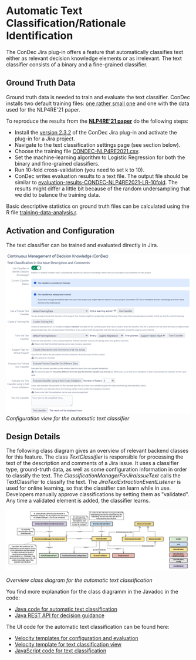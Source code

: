 # Automatic Text Classification/Rationale Identification

The ConDec Jira plug-in offers a feature that automatically classifies text either as relevant decision knowledge elements or as irrelevant.
The text classifier consists of a binary and a fine-grained classifier.

## Ground Truth Data
Ground truth data is needed to train and evaluate the text classifier.
ConDec installs two default training files: [one rather small one](../../src/main/resources/classifier/defaultTrainingData.csv) and one with the data used for the NLP4RE'21 paper.

To reproduce the results from the [**NLP4RE'21 paper**](http://ceur-ws.org/Vol-2857/nlp4re1.pdf) do the following steps:
- Install the [version 2.3.2](https://github.com/cures-hub/cures-condec-jira/releases/tag/v2.3.2) of the ConDec Jira plug-in and activate the plug-in for a Jira project.
- Navigate to the text classification settings page (see section below).
- Choose the training file [CONDEC-NLP4RE2021.csv](../../src/main/resources/classifier/CONDEC-NLP4RE2021.csv).
- Set the machine-learning algorithm to Logistic Regression for both the binary and fine-grained classifiers.
- Run 10-fold cross-validation (you need to set k to 10).
- ConDec writes evaluation results to a text file. The output file should be similar to [evaluation-results-CONDEC-NLP4RE2021-LR-10fold](evaluation-results-CONDEC-NLP4RE2021-LR-10fold.txt). The results might differ a little bit because of the random undersampling that we did to balance the training data.

Basic descriptive statistics on ground truth files can be calculated using the R file [training-data-analysis.r](training-data-analysis.r).

## Activation and Configuration
The text classifier can be trained and evaluated directly in Jira.

![Configuration view for the automatic text classifier](../screenshots/config_automatic_text_classification.png)
*Configuration view for the automatic text classifier*

## Design Details
The following class diagram gives an overview of relevant backend classes for this feature.
The class *TextClassifier* is responsible for processing the text of the description and comments of a Jira issue. 
It uses a classifier type, ground-truth data, as well as some configuration information in order to classify the text. 
The *ClassificationManagerForJiraIssueText* calls the TextClassifier to classify the text. 
The *JiraTextExtractionEventListener* is used for online learning, so that the classifier can learn while in use. 
Developers manually approve classifications by setting them as "validated". 
Any time a validated element is added, the classifier learns.

![Overview class diagram](../diagrams/class_diagram_classification.png)

*Overview class diagram for the automatic text classification*

You find more explanation for the class diagramm in the Javadoc in the code:

- [Java code for automatic text classification](../../src/main/java/de/uhd/ifi/se/decision/management/jira/classification)
- [Java REST API for decision guidance](../../src/main/java/de/uhd/ifi/se/decision/management/jira/rest/TextClassificationRest.java)

The UI code for the automatic text classification can be found here:

- [Velocity templates for configuration and evaluation](../../src/main/resources/templates/settings/classification)
- [Velocity template for text classification view](../../src/main/resources/templates/tabs/textClassification.vm)
- [JavaScript code for text classification](../../src/main/resources/js/classification)